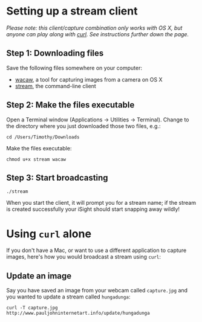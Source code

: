 # Setting up a stream client

*Please note: this client/capture combination only works with OS X, but anyone
can play along with [curl](http://curl.haxx.se/). See instructions further
down the page.*

## Step 1: Downloading files

Save the following files somewhere on your computer:

  * [wacaw](/wacaw), a tool for capturing images from a camera on OS X
  * [stream](/stream), the command-line client

## Step 2: Make the files executable

Open a Terminal window (Applications -> Utilities -> Terminal). Change to the
directory where you just downloaded those two files, e.g.:

    cd /Users/Timothy/Downloads

Make the files executable:

    chmod u+x stream wacaw

## Step 3: Start broadcasting

    ./stream

When you start the client, it will prompt you for a stream name; if the stream
is created successfully your iSight should start snapping away wildly!

# Using `curl` alone

If you don't have a Mac, or want to use a different application to capture
images, here's how you would broadcast a stream using `curl`:

## Update an image

Say you have saved an image from your webcam called `capture.jpg` and you wanted
to update a stream called `hungadunga`:

    curl -T capture.jpg http://www.pauljohninternetart.info/update/hungadunga

